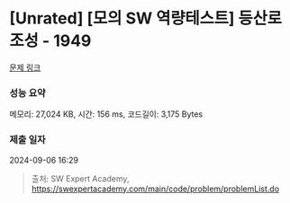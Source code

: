 # [Unrated] [모의 SW 역량테스트] 등산로 조성 - 1949 

[문제 링크](https://swexpertacademy.com/main/code/problem/problemDetail.do?contestProbId=AV5PoOKKAPIDFAUq) 

### 성능 요약

메모리: 27,024 KB, 시간: 156 ms, 코드길이: 3,175 Bytes

### 제출 일자

2024-09-06 16:29



> 출처: SW Expert Academy, https://swexpertacademy.com/main/code/problem/problemList.do